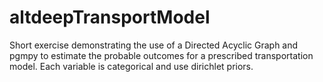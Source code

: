 # altdeepTransportModel
Short exercise demonstrating the use of a Directed Acyclic Graph and pgmpy to estimate the probable outcomes for a prescribed transportation model. Each variable is categorical and use dirichlet priors. 
